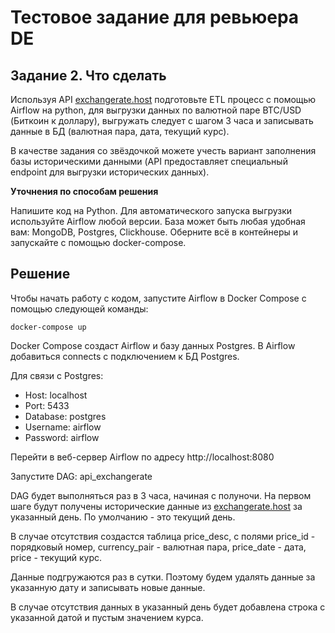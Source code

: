 # Тестовое задание для ревьюера DE

## Задание 2. Что сделать

Используя API [exchangerate.host](https://exchangerate.host/) подготовьте ETL процесс с помощью Airflow на python, для выгрузки данных по валютной паре BTC/USD (Биткоин к доллару), выгружать следует с шагом 3 часа и записывать данные в БД (валютная пара, дата, текущий курс).

В качестве задания со звёздочкой можете учесть вариант заполнения базы историческими данными (API предоставляет специальный endpoint для выгрузки исторических данных).

**Уточнения по способам решения**

Напишите код на Python.
Для автоматического запуска выгрузки используйте Airflow любой версии.
База может быть любая удобная вам: MongoDB, Postgres, Clickhouse.
Оберните всё в контейнеры и запускайте с помощью docker-compose.

## Решение

Чтобы начать работу с кодом, запустите Airflow в Docker Compose с помощью следующей команды:

```
docker-compose up 
```

Docker Compose создаст Airflow и базу данных Postgres. В Airflow добавиться connects c подключением к БД Postgres.

Для связи с Postgres:
- Host: localhost
- Port: 5433
- Database: postgres
- Username: airflow
- Password: airflow

Перейти в веб-сервер Airflow по адресу http://localhost:8080

Запустите DAG: api_exchangerate

DAG будет выполняться раз в 3 часа, начиная с полуночи.
На первом шаге будут получены исторические данные из [exchangerate.host](https://exchangerate.host/) за указанный день. По умолчанию - это текущий день.

В случае отсутствия создастся таблица price_desc, с полями price_id - порядковый номер, сurrency_pair - валютная пара, price_date - дата, price - текущий курс.

Данные подгружаются раз в сутки. Поэтому будем удалять данные за указанную дату и записывать новые данные.

В случае отсутствия данных в указанный день будет добавлена строка с указанной датой и пустым значением курса.
